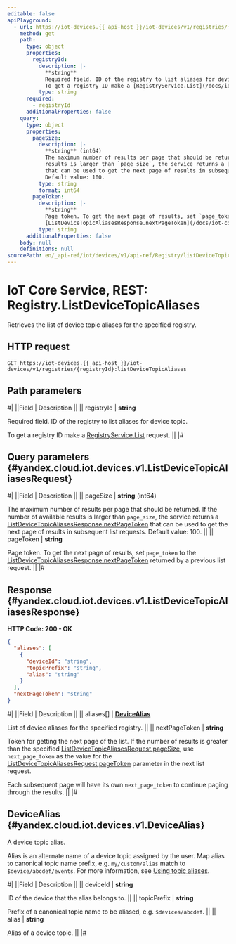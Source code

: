 ```yaml
---
editable: false
apiPlayground:
  - url: https://iot-devices.{{ api-host }}/iot-devices/v1/registries/{registryId}:listDeviceTopicAliases
    method: get
    path:
      type: object
      properties:
        registryId:
          description: |-
            **string**
            Required field. ID of the registry to list aliases for device topic.
            To get a registry ID make a [RegistryService.List](/docs/iot-core/api-ref/Registry/list#List) request.
          type: string
      required:
        - registryId
      additionalProperties: false
    query:
      type: object
      properties:
        pageSize:
          description: |-
            **string** (int64)
            The maximum number of results per page that should be returned. If the number of available
            results is larger than `page_size`, the service returns a [ListDeviceTopicAliasesResponse.nextPageToken](/docs/iot-core/api-ref/Registry/listDeviceTopicAliases#yandex.cloud.iot.devices.v1.ListDeviceTopicAliasesResponse)
            that can be used to get the next page of results in subsequent list requests.
            Default value: 100.
          type: string
          format: int64
        pageToken:
          description: |-
            **string**
            Page token. To get the next page of results, set `page_token` to the
            [ListDeviceTopicAliasesResponse.nextPageToken](/docs/iot-core/api-ref/Registry/listDeviceTopicAliases#yandex.cloud.iot.devices.v1.ListDeviceTopicAliasesResponse) returned by a previous list request.
          type: string
      additionalProperties: false
    body: null
    definitions: null
sourcePath: en/_api-ref/iot/devices/v1/api-ref/Registry/listDeviceTopicAliases.md
---
```


# IoT Core Service, REST: Registry.ListDeviceTopicAliases

Retrieves the list of device topic aliases for the specified registry.

## HTTP request

```
GET https://iot-devices.{{ api-host }}/iot-devices/v1/registries/{registryId}:listDeviceTopicAliases
```

## Path parameters

#|
||Field | Description ||
|| registryId | **string**

Required field. ID of the registry to list aliases for device topic.

To get a registry ID make a [RegistryService.List](/docs/iot-core/api-ref/Registry/list#List) request. ||
|#

## Query parameters {#yandex.cloud.iot.devices.v1.ListDeviceTopicAliasesRequest}

#|
||Field | Description ||
|| pageSize | **string** (int64)

The maximum number of results per page that should be returned. If the number of available
results is larger than `page_size`, the service returns a [ListDeviceTopicAliasesResponse.nextPageToken](#yandex.cloud.iot.devices.v1.ListDeviceTopicAliasesResponse)
that can be used to get the next page of results in subsequent list requests.
Default value: 100. ||
|| pageToken | **string**

Page token. To get the next page of results, set `page_token` to the
[ListDeviceTopicAliasesResponse.nextPageToken](#yandex.cloud.iot.devices.v1.ListDeviceTopicAliasesResponse) returned by a previous list request. ||
|#

## Response {#yandex.cloud.iot.devices.v1.ListDeviceTopicAliasesResponse}

**HTTP Code: 200 - OK**

```json
{
  "aliases": [
    {
      "deviceId": "string",
      "topicPrefix": "string",
      "alias": "string"
    }
  ],
  "nextPageToken": "string"
}
```

#|
||Field | Description ||
|| aliases[] | **[DeviceAlias](#yandex.cloud.iot.devices.v1.DeviceAlias)**

List of device aliases for the specified registry. ||
|| nextPageToken | **string**

Token for getting the next page of the list. If the number of results is greater than
the specified [ListDeviceTopicAliasesRequest.pageSize](#yandex.cloud.iot.devices.v1.ListDeviceTopicAliasesRequest), use `next_page_token` as the value
for the [ListDeviceTopicAliasesRequest.pageToken](#yandex.cloud.iot.devices.v1.ListDeviceTopicAliasesRequest) parameter in the next list request.

Each subsequent page will have its own `next_page_token` to continue paging through the results. ||
|#

## DeviceAlias {#yandex.cloud.iot.devices.v1.DeviceAlias}

A device topic alias.

Alias is an alternate name of a device topic assigned by the user. Map alias to canonical topic name prefix, e.g. `my/custom/alias` match to `$device/abcdef/events`. For more information, see [Using topic aliases](/docs/iot-core/concepts/topic#aliases).

#|
||Field | Description ||
|| deviceId | **string**

ID of the device that the alias belongs to. ||
|| topicPrefix | **string**

Prefix of a canonical topic name to be aliased, e.g. `$devices/abcdef`. ||
|| alias | **string**

Alias of a device topic. ||
|#